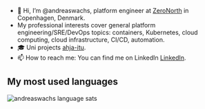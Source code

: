 - 👋 Hi, I’m @andreaswachs, platform engineer at [ZeroNorth](https://zeronorth.com/) in Copenhagen, Denmark.
- My professional interests cover general platform engineering/SRE/DevOps topics: containers, Kubernetes, cloud computing, cloud infrastructure, CI/CD, automation.
- 🎓 Uni projects [ahja-itu](https://github.com/ahja-itu/).
- 📫 How to reach me: You can find me on LinkedIn [LinkedIn](https://www.linkedin.com/in/andreas-wachs/).

## My most used languages

![andreaswachs language sats](https://github-readme-stats.vercel.app/api/top-langs/?username=andreaswachs&hide=javascript,html,css,scss,shell&langs_count=8)
